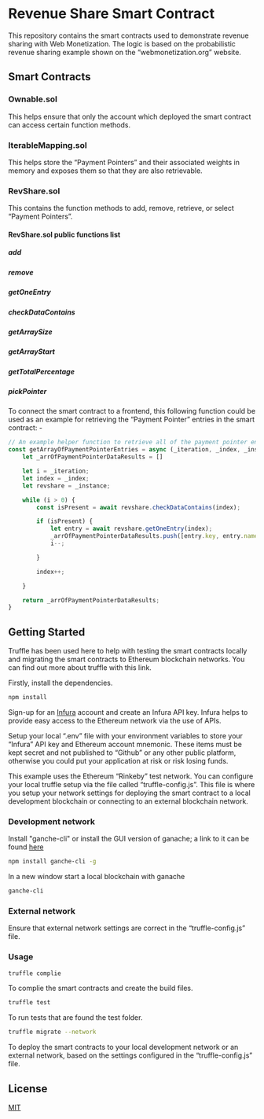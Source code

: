 # Revenue Share Smart Contract

This repository contains the smart contracts used to demonstrate revenue sharing with Web Monetization. The logic is based on the probabilistic revenue sharing example shown on the “webmonetization.org” website.


## Smart Contracts

### Ownable.sol 
This helps ensure that only the account which deployed the smart contract can access certain function methods.

### IterableMapping.sol  
This helps store the “Payment Pointers” and their associated weights in memory and exposes them so that they are also retrievable.

### RevShare.sol  
This contains the function methods to add, remove, retrieve, or select “Payment Pointers”.

#### RevShare.sol public functions list
##### add
##### remove
##### getOneEntry
##### checkDataContains
##### getArraySize
##### getArrayStart
##### getTotalPercentage
##### pickPointer

To connect the smart contract to a frontend, this following function could be used as an example for retrieving the “Payment Pointer” entries in the smart contract: -


```javascript
// An example helper function to retrieve all of the payment pointer entry items in the smart contract
const getArrayOfPaymentPointerEntries = async (_iteration, _index, _instance) => {
    let _arrOfPaymentPointerDataResults = []

    let i = _iteration;
    let index = _index;
    let revshare = _instance;

    while (i > 0) {
        const isPresent = await revshare.checkDataContains(index);

        if (isPresent) {
            let entry = await revshare.getOneEntry(index);
            _arrOfPaymentPointerDataResults.push([entry.key, entry.name, entry.value]);
            i--;

        }

        index++;

    }

    return _arrOfPaymentPointerDataResults;
}
```

## Getting Started 

Truffle has been used here to help with testing the smart contracts locally and migrating the smart contracts to Ethereum blockchain networks. You can find out more about truffle with this link.

Firstly, install the dependencies. 

```bash
npm install
```
Sign-up for an [Infura](https://infura.io/) account and create an Infura API key. Infura helps to provide easy access to the Ethereum network via the use of APIs.

Setup your local “.env” file with your environment variables to store your “Infura” API key and Ethereum account mnemonic. These items must be kept secret and not published to “Github” or any other public platform, otherwise you could put your application at risk or risk losing funds.

This example uses the Ethereum “Rinkeby” test network. You can configure your local truffle setup via the file called “truffle-config.js”. This file is where you setup your network settings for deploying the smart contract to a local development blockchain or connecting to an external blockchain network.

### Development network

Install "ganche-cli" or install the GUI version of ganache; a link to it can be found [here](https://www.trufflesuite.com/ganache)

```bash
npm install ganche-cli -g
```

In a new window start a local blockchain with ganache

```bash
ganche-cli
```

### External network

Ensure that external network settings are correct in the “truffle-config.js” file.

### Usage

```bash
truffle complie 
```
To complie the smart contracts and create the build files.


```bash
truffle test 
```
To run tests that are found the test folder.


```bash
truffle migrate --network
```
To deploy the smart contracts to your local development network or an external network, based on the settings configured in the “truffle-config.js” file.

## License
[MIT](https://choosealicense.com/licenses/mit/)

